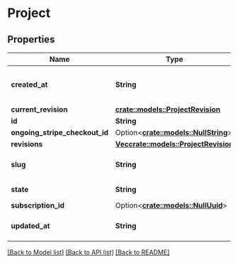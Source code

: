 # Project

## Properties

Name | Type | Description | Notes
------------ | ------------- | ------------- | -------------
**created_at** | **String** | The Project's Creation Date | [readonly]
**current_revision** | [**crate::models::ProjectRevision**](projectRevision.md) |  | 
**id** | **String** |  | 
**ongoing_stripe_checkout_id** | Option<[**crate::models::NullString**](NullString.md)> |  | [optional]
**revisions** | [**Vec<crate::models::ProjectRevision>**](projectRevision.md) |  | 
**slug** | **String** | The project's slug | [readonly]
**state** | **String** | The state of the project. | [readonly]
**subscription_id** | Option<[**crate::models::NullUuid**](NullUUID.md)> |  | [optional]
**updated_at** | **String** | Last Time Project was Updated | [readonly]

[[Back to Model list]](../README.md#documentation-for-models) [[Back to API list]](../README.md#documentation-for-api-endpoints) [[Back to README]](../README.md)


